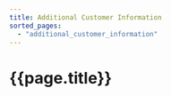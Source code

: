 ```yaml
---
title: Additional Customer Information
sorted_pages:
  - "additional_customer_information"
---
```

# {{page.title}}
